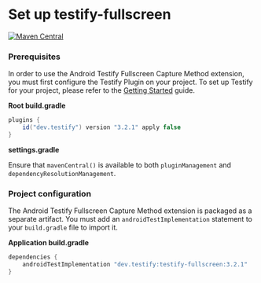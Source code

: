 # Set up testify-fullscreen

<a href="https://search.maven.org/artifact/dev.testify/testify-fullscreen"><img alt="Maven Central" src="https://img.shields.io/maven-central/v/dev.testify/testify-fullscreen?color=%236e40ed&label=dev.testify%3Atestify-fullscreen"/></a>

### Prerequisites

In order to use the Android Testify Fullscreen Capture Method extension, you must first configure the Testify Plugin on your project. To set up Testify for your project, please refer to the [Getting Started](../../get-started/1-setup.md) guide.

**Root build.gradle**

```groovy
plugins {
    id("dev.testify") version "3.2.1" apply false
}
```

**settings.gradle**

Ensure that `mavenCentral()` is available to both `pluginManagement` and `dependencyResolutionManagement`.


### Project configuration

The Android Testify Fullscreen Capture Method extension is packaged as a separate artifact. You must add an `androidTestImplementation` statement to your `build.gradle` file to import it.

**Application build.gradle**
```groovy
dependencies {
    androidTestImplementation "dev.testify:testify-fullscreen:3.2.1"
}
```
